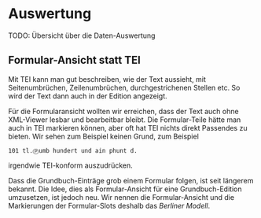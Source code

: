 # Auswertung

TODO: Übersicht über die Daten-Auswertung

## Formular-Ansicht statt TEI

Mit TEI kann man gut beschreiben, wie der Text aussieht, mit Seitenumbrüchen, Zeilenumbrüchen, durchgestrichenen Stellen etc. So wird der Text dann auch in der Edition angezeigt.

Für die Formularansicht wollten wir erreichen, dass der Text auch ohne XML-Viewer lesbar und bearbeitbar bleibt. Die Formular-Teile hätte man auch in TEI markieren können, aber oft hat TEI nichts direkt Passendes zu bieten. Wir sehen zum Beispiel keinen Grund, zum Beispiel
```
101 tl.Ⓟumb hundert und ain phunt d. 
```
irgendwie TEI-konform auszudrücken. 

Dass die Grundbuch-Einträge grob einem Formular folgen, ist seit längerem bekannt. Die Idee, dies als Formular-Ansicht für eine Grundbuch-Edition umzusetzen, ist jedoch neu. Wir nennen die Formular-Ansicht und die Markierungen der Formular-Slots deshalb das _Berliner Modell_. 
